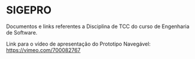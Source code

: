# SIGEPRO

Documentos e links referentes a Disciplina de TCC do curso de Engenharia de Software.

Link para o vídeo de apresentação do Prototipo Navegável: https://vimeo.com/700082767
